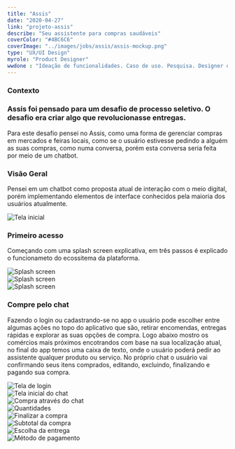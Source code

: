 ```yaml
---
title: "Assis"
date: "2020-04-27"
link: "projeto-assis"
describe: "Seu assistente para compras saudáveis"
coverColor: "#4BC6C6"
coverImage: "../images/jobs/assis/assis-mockup.png"
type: "UX/UI Design"
myrole: "Product Designer"
wwdone : "Ideação de funcionalidades. Caso de uso. Pesquisa. Designer de interface"
---
```

<div class="row mb-160">
    <div class="col-sm-6 col-md-6 col-lg-6 col-xl-6 mb-30">
        <h3 class="title-section">
            Contexto
            <i class="line mt-65 mb-30"></i>
        </h3>
    </div>
    <div class="col-sm-6 col-md-6 col-lg-6 col-xl-6 mb-30">
        <h3 class="title-second mb-30">
            Assis foi pensado para um desafio de processo seletivo. O desafio era criar algo que revolucionasse
            entregas.
        </h3>
        <p>Para este desafio pensei no Assis, como uma forma de gerenciar compras em mercados e feiras locais,
        como se o usuário estivesse pedindo a alguém as suas compras, como numa conversa, porém esta conversa
        seria feita por meio de um chatbot.</p>
    </div>
</div>
<div class="row mb-160">
    <div class="col-sm-8 col-md-8 col-lg-8 col-xl-8 mb-30">
        <h3 class="title-section">
            Visão Geral
            <i class="line mt-65 mb-30"></i>
        </h3>
        <p>Pensei em um chatbot como proposta atual de interação com o meio digital, porém implementando
            elementos de interface conhecidos pela maioria dos usuários atualmente.
        </p>
    </div>
    <div class="col-sm-4 col-md-4 col-lg-4 col-xl-4 mb-30">
        <img src="../images/jobs/assis/assis-mockup.png" alt="Tela inicial" />
    </div>
</div>
<div class="row mb-160">
    <div class="col-sm-12 col-md-12 col-lg-12 col-xl-12 mb-30">
        <h3 class="title-section">
            Primeiro acesso
            <i class="line mt-65 mb-30"></i>
        </h3>
        <p class="col-sm-8 col-md-8 col-lg-8 col-xl-8">
            Começando com uma splash screen explicativa, em três passos é 
            explicado o funcionameto do ecossitema da plataforma.
        </p>
    </div>
    <div class="col-sm-3">
        <img src="../images/jobs/assis/assis-mockup-splash-screen-01.png" alt="Splash screen" />
    </div>
    <div class="col-sm-3">
        <img src="../images/jobs/assis/assis-mockup-splash-screen-02.png" alt="Splash screen" />
    </div>
    <div class="col-sm-3">
        <img src="../images/jobs/assis/assis-mockup-splash-screen-03.png" alt="Splash screen" />
    </div>
</div>
<div class="row mb-160">
    <div class="col-sm-12 col-md-12 col-lg-12 col-xl-12 mb-30">
        <h3 class="title-section">
            Compre pelo chat
            <i class="line mt-65 mb-30"></i>
        </h3>
        <p class="col-sm-8 col-md-8 col-lg-8 col-xl-8">
            Fazendo o login ou cadastrando-se no app o usuário pode escolher entre algumas
            ações no topo do aplicativo que são, retirar encomendas, entregas rápidas e explorar as suas opções de compra.
            Logo abaixo mostro os comércios mais próximos encotrandos com base na sua localização atual, no final do app 
            temos uma caixa de texto, onde o usuário poderá pedir ao assistente qualquer produto ou serviço. No próprio chat
            o usuário vai confirmando seus itens comprados, editando, excluindo, finalizando e pagando sua compra.
        </p>
    </div>
    <div class="col-sm-3">
        <img src="../images/jobs/assis/assis-mockup-login.png" alt="Tela de login" />
    </div>
    <div class="col-sm-3">
        <img src="../images/jobs/assis/assis-mockup-02.png" alt="Tela inicial do chat" />
    </div>
    <div class="col-sm-3">
        <img src="../images/jobs/assis/assis-mockup-03.png" alt="Compra através do chat" />
    </div>
    <div class="col-sm-3">
        <img src="../images/jobs/assis/assis-mockup-04.png" alt="Quantidades" />
    </div>
    <div class="col-sm-3">
        <img src="../images/jobs/assis/assis-mockup-05.png" alt="Finalizar a compra" />
    </div>
    <div class="col-sm-3">
        <img src="../images/jobs/assis/assis-mockup-06.png" alt="Subtotal da compra" />
    </div>
    <div class="col-sm-3">
        <img src="../images/jobs/assis/assis-mockup-07.png" alt="Escolha da entrega" />
    </div>
    <div class="col-sm-3">
        <img src="../images/jobs/assis/assis-mockup-08.png" alt="Método de pagamento" />
    </div>
</div>